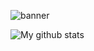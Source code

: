 ![banner](https://i.imgur.com/0lCXQpj.png)

<img src="https://github-readme-stats.vercel.app/api?username=MathiasShit&show_icons=true&include_all_commits=true&theme=cobalt&hide_border=true" alt="My github stats" /> 

